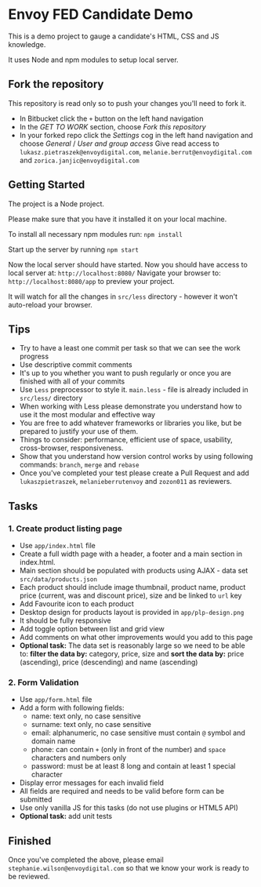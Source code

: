 # Envoy FED Candidate Demo

This is a demo project to gauge a candidate's HTML, CSS and JS knowledge.

It uses Node and npm modules to setup local server.

## Fork the repository

This repository is read only so to push your changes you'll need to fork it.

* In Bitbucket click the `+` button on the left hand navigation
* In the _GET TO WORK_ section, choose _Fork this repository_
* In your forked repo click the _Settings_ cog in the left hand navigation and choose _General_ / _User and group access_
  Give read access to `lukasz.pietraszek@envoydigital.com`, `melanie.berrut@envoydigital.com` and `zorica.janjic@envoydigital.com`

## Getting Started

The project is a Node project.

Please make sure that you have it installed it on your local machine.

To install all necessary npm modules run:
`npm install`

Start up the server by running
`npm start`

Now the local server should have started.
Now you should have access to local server at: `http://localhost:8080/`
Navigate your browser to: `http://localhost:8080/app` to preview your project.

It will watch for all the changes in `src/less` directory - however it won't auto-reload your browser.


## Tips

* Try to have a least one commit per task so that we can see the work progress
* Use descriptive commit comments
* It's up to you whether you want to push regularly or once you are finished with all of your commits
* Use `Less` preprocessor to style it. `main.less` - file is already included in `src/less/` directory
* When working with Less please demonstrate you understand how to use it the most modular and effective way
* You are free to add whatever frameworks or libraries you like, but be prepared to justify your use of them.
* Things to consider: performance, efficient use of space, usability, cross-browser, responsiveness.
* Show that you understand how version control works by using following commands: `branch`, `merge` and `rebase`
* Once you've completed your test please create a Pull Request and add `lukaszpietraszek`, `melanieberrutenvoy` and `zozon011` as reviewers.


## Tasks
### 1. Create product listing page
* Use `app/index.html` file
* Create a full width page with a header, a footer and a main section in index.html.
* Main section should be populated with products using AJAX - data set `src/data/products.json`
* Each product should include image thumbnail, product name, product price (current, was and discount price), size and be linked to `url` key
* Add Favourite icon to each product
* Desktop design for products layout is provided in `app/plp-design.png`
* It should be fully responsive
* Add toggle option between list and grid view
* Add comments on what other improvements would you add to this page
* **Optional task:** The data set is reasonably large so we need to be able to: **filter the data by:** category, price, size and **sort the data by:** price (ascending), price (descending) and name (ascending)

### 2. Form Validation
* Use `app/form.html` file
* Add a form with following fields:
  - name: text only, no case sensitive
  - surname: text only, no case sensitive
  - email: alphanumeric, no case sensitive must contain `@` symbol and domain name
  - phone: can contain `+` (only in front of the number) and `space` characters and numbers only
  - password: must be at least 8 long and contain at least 1 special character
* Display error messages for each invalid field
* All fields are required and needs to be valid before form can be submitted
* Use only vanilla JS for this tasks (do not use plugins or HTML5 API)
* **Optional task:** add unit tests

## Finished
Once you've completed the above, please email `stephanie.wilson@envoydigital.com` so that we know your work is ready to be reviewed.

